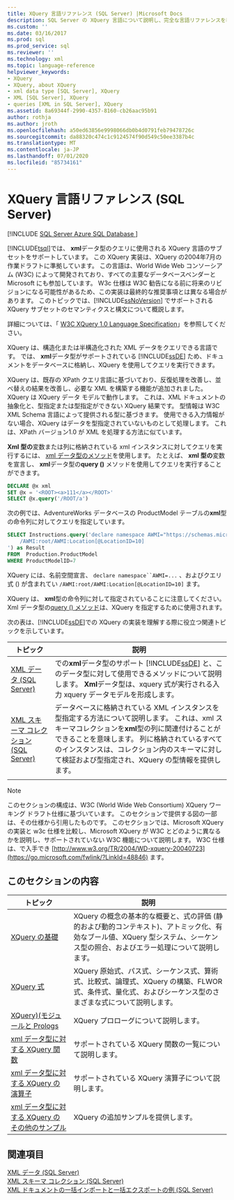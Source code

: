 ```yaml
---
title: XQuery 言語リファレンス (SQL Server) |Microsoft Docs
description: SQL Server の XQuery 言語について説明し、完全な言語リファレンスを表示します。
ms.custom: ''
ms.date: 03/16/2017
ms.prod: sql
ms.prod_service: sql
ms.reviewer: ''
ms.technology: xml
ms.topic: language-reference
helpviewer_keywords:
- XQuery
- XQuery, about XQuery
- xml data type [SQL Server], XQuery
- XML [SQL Server], XQuery
- queries [XML in SQL Server], XQuery
ms.assetid: 8a69344f-2990-4357-8160-cb26aac95b91
author: rothja
ms.author: jroth
ms.openlocfilehash: a50ed63856e9998066db0b4d0791feb79478726c
ms.sourcegitcommit: da88320c474c1c9124574f90d549c50ee3387b4c
ms.translationtype: MT
ms.contentlocale: ja-JP
ms.lasthandoff: 07/01/2020
ms.locfileid: "85734161"
---
```

# <a name="xquery-language-reference-sql-server"></a>XQuery 言語リファレンス (SQL Server)
[!INCLUDE [SQL Server Azure SQL Database ](../includes/applies-to-version/sqlserver.md)]

  [!INCLUDE[tsql](../includes/tsql-md.md)]では、 **xml**データ型のクエリに使用される XQuery 言語のサブセットをサポートしています。 この XQuery 実装は、XQuery の2004年7月の作業ドラフトに準拠しています。 この言語は、World Wide Web コンソーシアム (W3C) によって開発されており、すべての主要なデータベースベンダーと Microsoft にも参加しています。 W3c 仕様は W3C 勧告になる前に将来のリビジョンになる可能性があるため、この実装は最終的な推奨事項とは異なる場合があります。 このトピックでは、[!INCLUDE[ssNoVersion](../includes/ssnoversion-md.md)] でサポートされる XQuery サブセットのセマンティクスと構文について概説します。  
  
 詳細については、「 [W3C XQuery 1.0 Language Specification](https://go.microsoft.com/fwlink/?LinkId=48846)」を参照してください。  
  
 XQuery は、構造化または半構造化された XML データをクエリできる言語です。 では、 **xml**データ型がサポートされている [!INCLUDE[ssDE](../includes/ssde-md.md)] ため、ドキュメントをデータベースに格納し、XQuery を使用してクエリを実行できます。  
  
 XQuery は、既存の XPath クエリ言語に基づいており、反復処理を改善し、並べ替えの結果を改善し、必要な XML を構築する機能が追加されました。 XQuery は XQuery データ モデルで動作します。 これは、XML ドキュメントの抽象化と、型指定または型指定ができない XQuery 結果です。 型情報は W3C XML Schema 言語によって提供される型に基づきます。 使用できる入力情報がない場合、XQuery はデータを型指定されていないものとして処理します。 これは、XPath バージョン1.0 が XML を処理する方法に似ています。  
  
 **Xml 型の**変数または列に格納されている xml インスタンスに対してクエリを実行するには、 [xml データ型のメソッド](../t-sql/xml/xml-data-type-methods.md)を使用します。 たとえば、 **xml 型の**変数を宣言し、 **xml**データ型の**query ()** メソッドを使用してクエリを実行することができます。  
  
```sql
DECLARE @x xml  
SET @x = '<ROOT><a>111</a></ROOT>'  
SELECT @x.query('/ROOT/a')  
```  
  
 次の例では、AdventureWorks データベースの ProductModel テーブルの**xml**型の命令列に対してクエリを指定しています。  
  
```sql
SELECT Instructions.query('declare namespace AWMI="https://schemas.microsoft.com/sqlserver/2004/07/adventure-works/ProductModelManuInstructions";           
    /AWMI:root/AWMI:Location[@LocationID=10]  
') as Result   
FROM  Production.ProductModel  
WHERE ProductModelID=7  
```  
  
 XQuery には、名前空間宣言、 `declare namespace``AWMI=...` 、およびクエリ式 () が含まれてい `/AWMI:root/AWMI:Location[@LocationID=10]` ます。  
  
 XQuery は、 **xml**型の命令列に対して指定されていることに注意してください。 Xml データ型の[query () メソッド](../t-sql/xml/query-method-xml-data-type.md)は、XQuery を指定するために使用されます。  
  
 次の表は、[!INCLUDE[ssDE](../includes/ssde-md.md)]での XQuery の実装を理解する際に役立つ関連トピックを示しています。  
  
|トピック|説明|  
|-----------|-----------------|  
|[XML データ &#40;SQL Server&#41;](../relational-databases/xml/xml-data-sql-server.md)|での**xml**データ型のサポート [!INCLUDE[ssDE](../includes/ssde-md.md)] と、このデータ型に対して使用できるメソッドについて説明します。 **Xml**データ型は、xquery 式が実行される入力 xquery データモデルを形成します。|  
|[XML スキーマ コレクション &#40;SQL Server&#41;](../relational-databases/xml/xml-schema-collections-sql-server.md)|データベースに格納されている XML インスタンスを型指定する方法について説明します。 これは、xml スキーマコレクションを**xml**型の列に関連付けることができることを意味します。 列に格納されているすべてのインスタンスは、コレクション内のスキーマに対して検証および型指定され、XQuery の型情報を提供します。|  
|||  
  
> [!NOTE]  
>  このセクションの構成は、W3C (World Wide Web Consortium) XQuery ワーキング ドラフト仕様に基づいています。 このセクションで提供する図の一部は、その仕様から引用したものです。 このセクションでは、Microsoft XQuery の実装と w3c 仕様を比較し、Microsoft XQuery が W3C とどのように異なるかを説明し、サポートされていない W3C 機能について説明します。 W3C 仕様は、で入手でき [http://www.w3.org/TR/2004/WD-xquery-20040723](https://go.microsoft.com/fwlink/?LinkId=48846) ます。  
  
## <a name="in-this-section"></a>このセクションの内容  
  
|トピック|説明|  
|-----------|-----------------|  
|[XQuery の基礎](../xquery/xquery-basics.md)|XQuery の概念の基本的な概要と、式の評価 (静的および動的コンテキスト)、アトミック化、有効なブール値、XQuery 型システム、シーケンス型の照合、およびエラー処理について説明します。|  
|[XQuery 式](../xquery/xquery-expressions.md)|XQuery 原始式、パス式、シーケンス式、算術式、比較式、論理式、XQuery の構築、FLWOR 式、条件式、量化式、およびシーケンス型のさまざまな式について説明します。|  
|[XQuery&#41;&#40;モジュールと Prologs](../xquery/modules-and-prologs-xquery.md)|XQuery プロローグについて説明します。|  
|[xml データ型に対する XQuery 関数](../xquery/xquery-functions-against-the-xml-data-type.md)|サポートされている XQuery 関数の一覧について説明します。|  
|[xml データ型に対する XQuery の演算子](../xquery/xquery-operators-against-the-xml-data-type.md)|サポートされている XQuery 演算子について説明します。|  
|[xml データ型に対する XQuery のその他のサンプル](../xquery/additional-sample-xqueries-against-the-xml-data-type.md)|XQuery の追加サンプルを提供します。|  
  
## <a name="see-also"></a>関連項目  
 [XML データ &#40;SQL Server&#41;](../relational-databases/xml/xml-data-sql-server.md)   
 [XML スキーマ コレクション &#40;SQL Server&#41;](../relational-databases/xml/xml-schema-collections-sql-server.md)   
 [XML ドキュメントの一括インポートと一括エクスポートの例 &#40;SQL Server&#41;](../relational-databases/import-export/examples-of-bulk-import-and-export-of-xml-documents-sql-server.md)  
  
  
